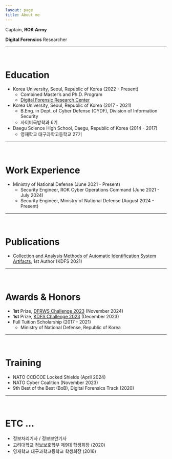 ```yaml
---
layout: page
title: About me
---
```


Captain, **ROK Army**

**Digital Forensics** Researcher

---

<br />

# Education
 - Korea University, Seoul, Republic of Korea (2022 - Present)
   - Combined Master’s and Ph.D. Program
   - [Digital Forensic Research Center](https://dfrc.korea.ac.kr/)
- Korea University, Seoul, Republic of Korea (2017 - 2021)
  - B.Eng. in Dept. of Cyber Defense (CYDF), Division of Information Security
  - 사이버국방학과 6기
- Daegu Science High School, Daegu, Republic of Korea (2014 - 2017)
  - 영재학교 대구과학고등학교 27기
  
---

<br />

# Work Experience
- Ministry of National Defense (June 2021 - Present)
  - Security Engineer, ROK Cyber Operations Command (June 2021 - July 2024)
  - Security Engineer, Ministry of National Defense (August 2024 - Present)
   
---

<br />

# Publications
- [Collection and Analysis Methods of Automatic Identification System Artifacts,](https://kdfs.jams.or.kr/po/volisse/sjPubsArtiPopView.kci?soceId=INS000009412&artiId=SJ0000000385&sereId=SER000000001&submCnt=1) 1st Author (KDFS 2021)
  
---

<br />

# Awards & Honors
- **1st** Prize, [DFRWS Challenge 2023](https://dfrws.org/forensic-challenges/) (November 2024)
- **1st** Prize, [KDFS Challenge 2023](http://plainbit.co.kr/events/kdfs2023/) (December 2023)
- Full Tuition Scholarship (2017 - 2021)
  - Ministry of National Defense, Republic of Korea
  
---

<br />

# Training
- NATO CCDCOE Locked Shields (April 2024)
- NATO Cyber Coalition (November 2023)
- 9th Best of the Best (BoB), Digital Forensics Track (2020)

---

<br />

# ETC ...
- 정보처리기사 / 정보보안기사
- 고려대학교 정보보호학부 제9대 학생회장 (2020)
- 영재학교 대구과학고등학교 학생회장 (2016)